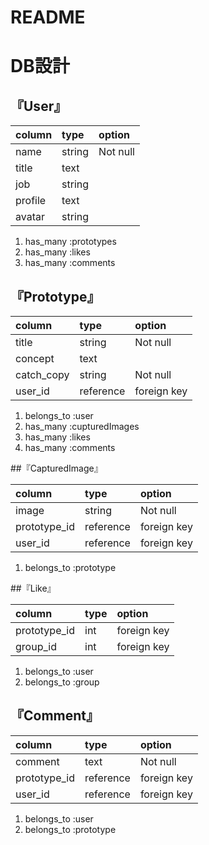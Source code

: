 # README

# DB設計
## 『User』

| column   | type        | option         |
|:---------|:------------|:---------------|
| name     | string      | Not null       |
| title    | text        |                |
| job      | string      |                |
| profile  | text        |                |
| avatar   | string      |                |

1. has_many :prototypes
2. has_many :likes
3. has_many :comments



## 『Prototype』

| column    | type        | option         |
|:--------- |:------------|:---------------|
| title     | string      | Not null       |
| concept   | text        |                |
| catch_copy| string      | Not null       |
| user_id   | reference   | foreign key    |

1. belongs_to :user
2. has_many :cupturedImages
3. has_many :likes
4. has_many :comments


##『CapturedImage』

| column       | type        | option         |
|:------------ |:------------|:---------------|
| image        | string      | Not null       |
| prototype_id | reference   | foreign key    |
| user_id      | reference   | foreign key    |

1. belongs_to :prototype


##『Like』

| column        | type        | option         |
|:------------- |:------------|:---------------|
| prototype_id  | int         | foreign key    |
| group_id      | int         | foreign key    |

1. belongs_to :user
2. belongs_to :group


## 『Comment』

| column        | type        | option         |
|:---------     |:------------|:---------------|
| comment       | text        | Not null       |
| prototype_id  | reference   | foreign key    |
| user_id       | reference   | foreign key    |

1. belongs_to :user
2. belongs_to :prototype
